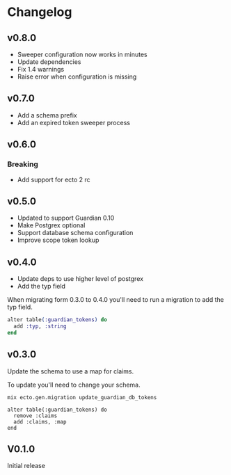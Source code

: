 # Changelog

## v0.8.0

* Sweeper configuration now works in minutes
* Update dependencies
* Fix 1.4 warnings
* Raise error when configuration is missing

## v0.7.0

* Add a schema prefix
* Add an expired token sweeper process

## v0.6.0

### Breaking

* Add support for ecto 2 rc

## v0.5.0

* Updated to support Guardian 0.10
* Make Postgrex optional
* Support database schema configuration
* Improve scope token lookup

## v0.4.0

* Update deps to use higher level of postgrex
* Add the typ field

When migrating form 0.3.0 to 0.4.0 you'll need to run a migration to add the typ
field.

```elixir
alter table(:guardian_tokens) do
  add :typ, :string
end
```

## v0.3.0

Update the schema to use a map for claims.

To update you'll need to change your schema.

```
mix ecto.gen.migration update_guardian_db_tokens

alter table(:guardian_tokens) do
  remove :claims
  add :claims, :map
end
```

## V0.1.0

Initial release
